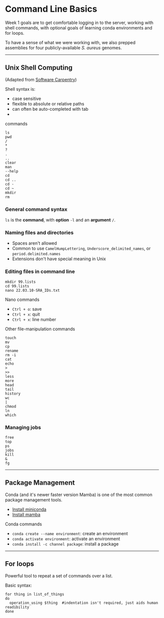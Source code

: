 # Command Line Basics

Week 1 goals are to get comfortable logging in to the server, working with shell commands, with optional goals of learning conda environments and for loops.

To have a sense of what we were working with, we also prepped assemblies for four publicly-available *S. aureus* genomes.

---

## Unix Shell Computing
(Adapted from [Software Carpentry](https://swcarpentry.github.io/shell-novice/))

Shell syntax is:
- case sensitive
- flexible to absolute or relative paths
- can often be auto-completed with tab
- 

commands
``` console
ls
pwd
/
*
?
.
..
clear
man
--help
cd
cd ..
cd -
cd ~
mkdir
rm
```

### General command syntax

`ls` is the **command**, with **option** `-l` and an **argument** `/`.

### Naming files and directories

- Spaces aren't allowed
- Common to use `CamelHumpLettering`, `Underscore_delimited_names`, or `period.delimited.names`
- Extensions don't have special meaning in Unix

### Editing files in command line

``` console
mkdir 99.lists
cd 99.lists
nano 22.03.10-SRA_IDs.txt
```

Nano commands
- `Ctrl + o`: save
- `Ctrl + x`: quit
- `Ctrl + x`: line number

Other file-manipulation commands
``` console
touch
mv
cp
rename
rm -i
cat
echo
>
>>
less
more
head
tail
history
wc
|
chmod
ln
which
```

### Managing jobs

``` console
free
top
ps
jobs
kill
&
fg
```
---

## Package Management

Conda (and it's newer faster version Mamba) is one of the most common package management tools.

- [Install miniconda](https://docs.conda.io/en/latest/miniconda.html)
- [Install mamba](https://github.com/mamba-org/mamba)

Conda commands
- `conda create --name environment`: create an environment
- `conda activate environment`: activate an environment
- `conda install -c channel package`: install a package

---

## For loops

Powerful tool to repeat a set of commands over a list.

Basic syntax:
``` console
for thing in list_of_things
do
  operation_using $thing  #indentation isn't required, just aids human readibility
done
```
